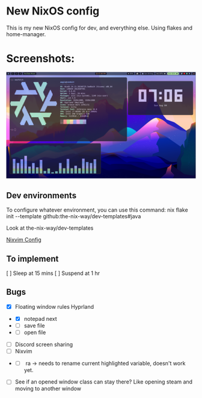 # New NixOS config

This is my new NixOS config for dev, and everything else. Using flakes and home-manager.

# Screenshots:

![Screenshot](./media/screenshot.png)

## Dev environments

To configure whatever environment, you can use this command:
nix flake init --template github:the-nix-way/dev-templates#java

Look at the-nix-way/dev-templates

[Nixvim Config](/user/programs/nixvim)

## To implement

[ ] Sleep at 15 mins
[ ] Suspend at 1 hr

## Bugs

- [x] Floating window rules Hyprland
- - [x] notepad next
- - [ ] save file
- - [ ] open file
- [ ] Discord screen sharing
- [ ] Nixvim
- - [ ] <Leader> ra -> needs to rename current highlighted variable, doesn't work yet.
- [ ] See if an opened window class can stay there? Like opening steam and moving to another window

